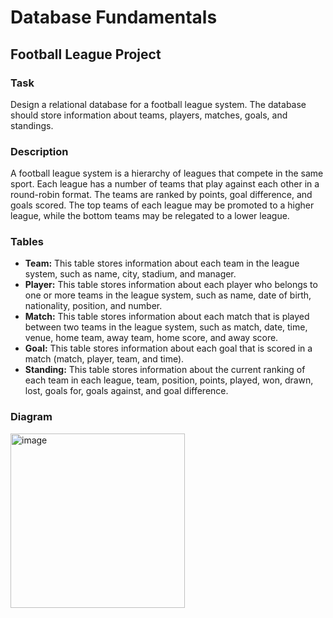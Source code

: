 # Database Fundamentals
## Football League Project
### Task
Design a relational database for a football league system. The database should store information about teams, players, matches, goals, and standings. 

### Description
A football league system is a hierarchy of leagues that compete in the same sport. Each league has a number of teams that play against each other in a round-robin format. The teams are ranked by points, goal difference, and goals scored. The top teams of each league may be promoted to a higher league, while the bottom teams may be relegated to a lower league. 

### Tables
* **Team:** This table stores information about each team in the league system, such as name, city, stadium, and manager.
* **Player:** This table stores information about each player who belongs to one or more teams in the league system, such as name, date of birth, nationality, position, and number. 
* **Match:** This table stores information about each match that is played between two teams in the league system, such as match, date, time, venue, home team, away team, home score, and away score.
* **Goal:** This table stores information about each goal that is scored in a match (match, player, team, and time). 
* **Standing:** This table stores information about the current ranking of each team in each league, team, position, points, played, won, drawn, lost, goals for, goals against, and goal difference.

### Diagram
<img width="279" alt="image" src="https://github.com/kzholtikova/database-fundamentals/assets/145042018/dfc5e3b4-e069-4df4-97ec-2502e1d0b49e">

